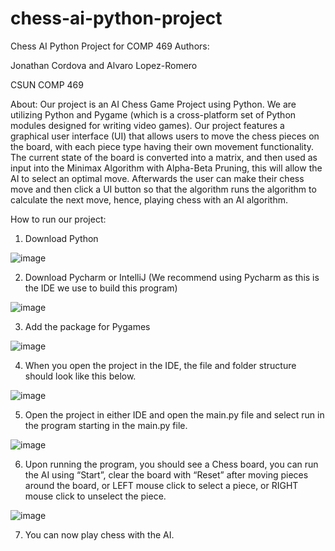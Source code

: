 # chess-ai-python-project
Chess AI Python Project for COMP 469
Authors:

Jonathan Cordova and
Alvaro Lopez-Romero

CSUN COMP 469

About:
Our project is an AI Chess Game Project using Python. We are utilizing Python and Pygame (which is a cross-platform set of Python modules designed for writing video games). Our project features a graphical user interface (UI) that allows users to move the chess pieces on the board, with each piece type having their own movement functionality. The current state of the board is converted into a matrix, and then used as input into the Minimax Algorithm with Alpha-Beta Pruning, this will allow the AI to select an optimal move. Afterwards the user can make their chess move and then click a UI button so that the algorithm runs the algorithm to calculate the next move, hence, playing chess with an AI algorithm.

How to run our project:
1. Download Python

![image](https://user-images.githubusercontent.com/29684905/235262840-9bec7ba0-c9d9-40c6-94c6-8ad7caa60b11.png)

2. Download Pycharm or IntelliJ (We recommend using Pycharm as this is the IDE we use to build this program)

![image](https://user-images.githubusercontent.com/29684905/235262890-d3619ac8-c4fa-4f74-a8f4-401863bf5d89.png)

3. Add the package for Pygames

![image](https://user-images.githubusercontent.com/29684905/235262929-c9503bcd-7345-4185-8f14-40c91168c278.png)

4. When you open the project in the IDE, the file and folder structure should look like this below.

![image](https://user-images.githubusercontent.com/29684905/235264818-92bd48cd-0756-49ba-b684-e0d6047de594.png)

5. Open the project in either IDE and open the main.py file and select run in the program starting in the main.py file.

![image](https://user-images.githubusercontent.com/29684905/235263042-a06a0df1-8d5b-4785-8b69-3ba1b3735460.png)

6. Upon running the program, you should see a Chess board, you can run the AI using “Start”, clear the board with “Reset” after moving pieces around the board, or LEFT mouse click to select a piece, or RIGHT mouse click to unselect the piece.

![image](https://user-images.githubusercontent.com/29684905/235263059-619ef7e1-21a0-4adb-9546-0b9bc0b4561d.png)

7. You can now play chess with the AI.

